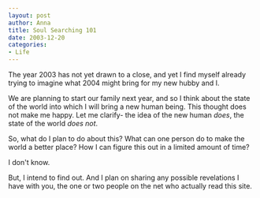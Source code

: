 ```yaml
--- 
layout: post
author: Anna
title: Soul Searching 101
date: 2003-12-20
categories: 
- Life
---
```


The year 2003 has not yet drawn to a close, and yet I find myself already trying to imagine what 2004 might bring for my new hubby and I. 

We are planning to start our family next year, and so I think about the state of the world into which I will bring a new human being. This thought does not make me happy. Let me clarify- the idea of the new human <i>does</i>, the state of the world <i>does not</i>.

So, what do I plan to do about this? What can one person do to make the world a better place? How I can figure this out in a limited amount of time?

I don't know. 

But, I intend to find out. And I plan on sharing any possible revelations I have with you, the one or two people on the net who actually read this site.
